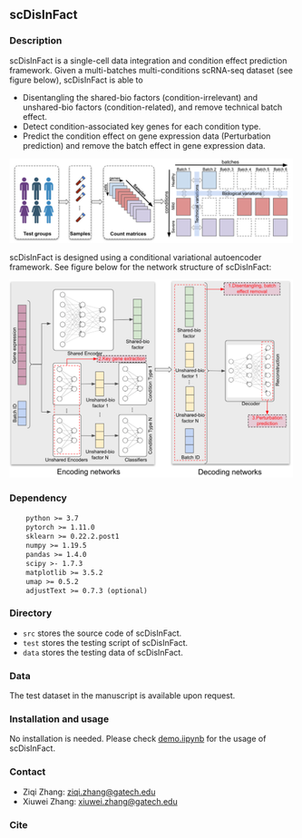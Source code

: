 ## scDisInFact

### Description
scDisInFact is a single-cell data integration and condition effect prediction framework. Given a multi-batches multi-conditions scRNA-seq dataset (see figure below), scDisInFact is able to 
* Disentangling the shared-bio factors (condition-irrelevant) and unshared-bio factors (condition-related), and remove technical batch effect.
* Detect condition-associated key genes for each condition type.
* Predict the condition effect on gene expression data (Perturbation prediction) and remove the batch effect in gene expression data.

<img src = "figures/figure1.png" width = 500ptx>

scDisInFact is designed using a conditional variational autoencoder framework. See figure below for the network structure of scDisInFact:

<img src = "figures/figure2.png" width = 500ptx>

### Dependency
```
    python >= 3.7
    pytorch >= 1.11.0
    sklearn >= 0.22.2.post1
    numpy >= 1.19.5
    pandas >= 1.4.0
    scipy >- 1.7.3
    matplotlib >= 3.5.2
    umap >= 0.5.2
    adjustText >= 0.7.3 (optional)
```

### Directory
* `src` stores the source code of scDisInFact.
* `test` stores the testing script of scDisInFact.
* `data` stores the testing data of scDisInFact.     

### Data
The test dataset in the manuscript is available upon request.

### Installation and usage
No installation is needed. Please check [demo.iipynb](https://github.com/ZhangLabGT/scDisInFact/blob/main/demo.ipynb) for the usage of scDisInFact.

### Contact
* Ziqi Zhang: ziqi.zhang@gatech.edu
* Xiuwei Zhang: xiuwei.zhang@gatech.edu

### Cite